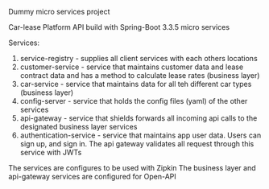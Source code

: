 Dummy micro services project

Car-lease Platform API build with Spring-Boot 3.3.5 micro services

Services:
1) service-registry         -       supplies all client services with each others locations
2) customer-service         -       service that maintains customer data and lease contract data and has a method to calculate lease rates (business layer)
3) car-service              -       service that maintains data for all teh different car types (business layer)
4) config-server            -       service that holds the config files (yaml) of the other services
5) api-gateway              -       service that shields forwards all incoming api calls to the designated business layer services 
6) authentication-service   -       service that maintains app user data. Users can sign up, and sign in. The api gateway validates all request through this service with JWTs

The services are configures to be used with Zipkin
The business layer and api-gateway services are configured for Open-API

